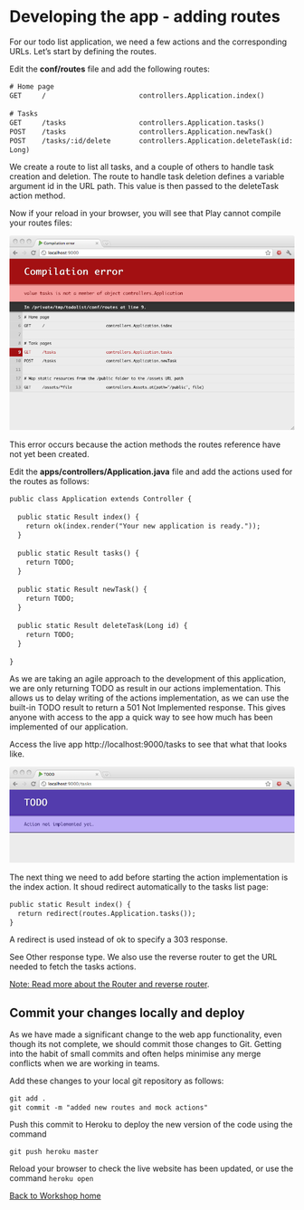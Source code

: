 <link href="index.css" rel="stylesheet" type="text/css">

# Developing the app - adding routes

  For our todo list application, we need a few actions and the corresponding URLs. Let’s start by defining the routes.

  Edit the **conf/routes** file and add the following routes:

    # Home page
    GET     /                       controllers.Application.index()

    # Tasks          
    GET     /tasks                  controllers.Application.tasks()
    POST    /tasks                  controllers.Application.newTask()
    POST    /tasks/:id/delete       controllers.Application.deleteTask(id: Long)


  We create a route to list all tasks, and a couple of others to handle task creation and deletion. The route to handle task deletion defines a variable argument id in the URL path. This value is then passed to the deleteTask action method.

Now if your reload in your browser, you will see that Play cannot compile your routes files:

<a href="images/06x01-play-app-routes-error-no-actions.png"><img src="images/06x01-play-app-routes-error-no-actions.png"></a>

  This error occurs because the action methods the routes reference have not yet been created.
  
  Edit the **apps/controllers/Application.java** file and add the actions used for the routes as follows:

    public class Application extends Controller {

      public static Result index() {
        return ok(index.render("Your new application is ready."));
      }

      public static Result tasks() {
        return TODO;
      }

      public static Result newTask() {
        return TODO;
      }

      public static Result deleteTask(Long id) {
        return TODO;
      }

    }


  As we are taking an agile approach to the development of this application, we are only returning TODO as result in our actions implementation. This allows us to delay writing of the actions implementation, as we can use the built-in TODO result to return a 501 Not Implemented response.  This gives anyone with access to the app a quick way to see how much has been implemented of our application.

  Access the live app http://localhost:9000/tasks to see that what that looks like.

<a href="images/06x02-play-app-todo-action-not-implemented.png"><img src="images/06x02-play-app-todo-action-not-implemented.png"></a>

  The next thing we need to add before starting the action implementation is the index action. It shoud redirect automatically to the tasks list page:

    public static Result index() {
      return redirect(routes.Application.tasks());
    }

  A redirect is used instead of ok to specify a 303 response.  
  
  See Other response type. We also use the reverse router to get the URL needed to fetch the tasks actions.

[Note: Read more about the Router and reverse router](http://www.playframework.com/documentation/2.1.0/JavaRouting).


## Commit your changes locally and deploy

  As we have made a significant change to the web app functionality, even though its not complete, we should commit those changes to Git.  Getting into the habit of small commits and often helps minimise any merge conflicts when we are working in teams.
  
  Add these changes to your local git repository as follows:
  
    git add .
    git commit -m "added new routes and mock actions"

  Push this commit to Heroku to deploy the new version of the code using the command
  
    git push heroku master

  Reload your browser to check the live website has been updated, or use the command `heroku open` 


[Back to Workshop home](index.html)

